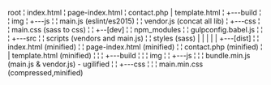 root
¦   index.html
¦   page-index.html
¦   contact.php
|   template.html
¦
+---build
¦   ¦   img
¦   +---js
¦   ¦       main.js   (eslint/es2015)
¦   ¦       vendor.js (concat all lib)
¦   +---css
¦   ¦       main.css (sass to css)
¦
¦
+--[dev]
¦   ¦   npm_modules
¦   ¦   gulpconfig.babel.js
¦   ¦
¦   +---src
¦   ¦       scripts (vendors and main.js)
¦   ¦       styles (sass)
|
|
|
|
|
+---[dist]
¦   ¦   index.html 	    (minified)
¦   ¦   page-index.html (minified)
¦   ¦   contact.php  	  (minified)
¦   |   template.html   (minified)
¦   ¦
¦   +---build
¦   ¦     ¦   img
¦   ¦     +---js
¦   ¦     ¦   bundle.min.js (main.js & vendor.js) - ugilified
¦   ¦     +---css
¦   ¦     ¦   main.min.css (compressed,minified)
